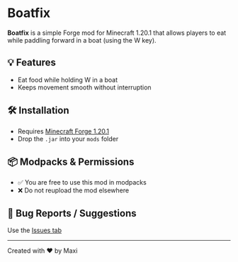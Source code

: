 # Boatfix

**Boatfix** is a simple Forge mod for Minecraft 1.20.1 that allows players to eat while paddling forward in a boat (using the W key).

## 💡 Features
- Eat food while holding W in a boat
- Keeps movement smooth without interruption

## 🛠 Installation
- Requires [Minecraft Forge 1.20.1](https://files.minecraftforge.net/)
- Drop the `.jar` into your `mods` folder

## 📦 Modpacks & Permissions
- ✅ You are free to use this mod in modpacks
- ❌ Do not reupload the mod elsewhere

## 🐛 Bug Reports / Suggestions
Use the [Issues tab](https://github.com/Maxi-f9xikh/Boatfix/issues)

---
Created with ❤️ by Maxi


